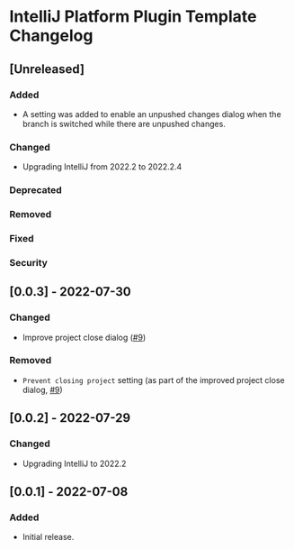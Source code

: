 <!-- Keep a Changelog guide -> https://keepachangelog.com -->

# IntelliJ Platform Plugin Template Changelog

## [Unreleased]
### Added
- A setting was added to enable an unpushed changes dialog when the branch is switched while there are unpushed changes.

### Changed
- Upgrading IntelliJ from 2022.2 to 2022.2.4

### Deprecated

### Removed

### Fixed

### Security

## [0.0.3] - 2022-07-30
### Changed
- Improve project close dialog ([#9](https://github.com/ChrisCarini/git-push-reminder-jetbrains-plugin/pull/9))

### Removed
- `Prevent closing project` setting (as part of the improved project close dialog, [#9](https://github.com/ChrisCarini/git-push-reminder-jetbrains-plugin/pull/9))

## [0.0.2] - 2022-07-29
### Changed
- Upgrading IntelliJ to 2022.2

## [0.0.1] - 2022-07-08
### Added
- Initial release.